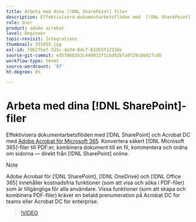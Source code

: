 ```yaml
---
title: Arbeta med dina [!DNL SharePoint] filer
description: Effektivisera dokumentarbetsflöden med  [!DNL SharePoint] och Acrobat DC med Adobe Acrobat for [!DNL Microsoft 365]
role: User
product: adobe acrobat
level: Beginner
topic-revisit: Integrations
thumbnail: 331855.jpg
exl-id: 7962fbef-335c-4e34-8dc7-62d55f12338e
source-git-commit: ed5786b2b3c440033f1cbd92bfa9729cbb027cdb
workflow-type: tm+mt
source-wordcount: '97'
ht-degree: 0%

---
```


# Arbeta med dina [!DNL SharePoint]-filer

Effektivisera dokumentarbetsflöden med [!DNL SharePoint] och Acrobat DC med [Adobe Acrobat för Microsoft 365](https://appsource.microsoft.com/en-us/product/web-apps/adobeinc.adobe-document-cloud-pdf?tab=Overview). Konvertera säkert [!DNL Microsoft 365]-filer till PDF:er, kombinera dokument till en fil, kommentera och ordna om sidorna — direkt från [!DNL SharePoint] online.

>[!NOTE]
>
>Adobe Acrobat för [!DNL SharePoint], [!DNL OneDrive] och [!DNL Office 365] innehåller kostnadsfria funktioner (som att visa och söka i PDF-filer) som är tillgängliga för alla användare. Vissa funktioner (som att skapa och kombinera PDF-filer) kräver en betald prenumeration på Acrobat DC for teams eller Acrobat DC for enterprise.

>[!VIDEO](https://video.tv.adobe.com/v/331855?hidetitle=true)
